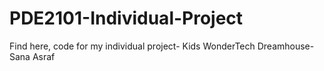 # PDE2101-Individual-Project
Find here, code for my individual project- Kids WonderTech Dreamhouse- Sana Asraf
